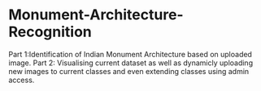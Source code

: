 # Monument-Architecture-Recognition
Part 1:Identification of Indian Monument Architecture based on uploaded image.
                                                                                                                                                                               Part 2: Visualising current dataset as well as dynamicly uploading new images to current classes and even extending classes using admin access.
